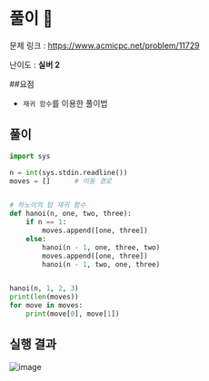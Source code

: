 # 풀이 :notebook:

   문제 링크 : https://www.acmicpc.net/problem/11729
   
   난이도 : __실버 2__
   
##요점

- `재귀 함수`를 이용한 풀이법

## 풀이

```python
import sys

n = int(sys.stdin.readline())
moves = []      # 이동 경로


# 하노이의 탑 재귀 함수
def hanoi(n, one, two, three):
    if n == 1:
        moves.append([one, three])
    else:
        hanoi(n - 1, one, three, two)
        moves.append([one, three])
        hanoi(n - 1, two, one, three)


hanoi(n, 1, 2, 3)
print(len(moves))
for move in moves:
    print(move[0], move[1])

```

## 실행 결과

![image](https://user-images.githubusercontent.com/84619866/146664364-e01bbbfd-6064-4533-b95c-3d9a9a748f86.png)
